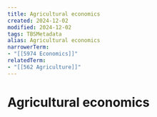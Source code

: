 ```yaml
---
title: Agricultural economics
created: 2024-12-02
modified: 2024-12-02
tags: TBSMetadata
alias: Agricultural economics
narrowerTerm:
- "[[5974 Economics]]"
relatedTerm:
- "[[562 Agriculture]]"
---
```

# Agricultural economics
